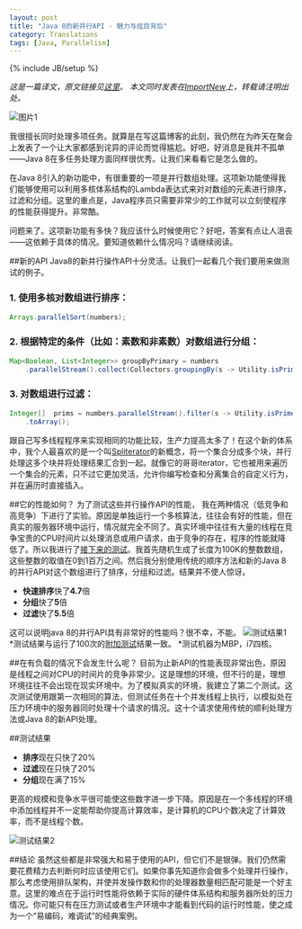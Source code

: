 ```yaml
---
layout: post
title: "Java 8的新并行API - 魅力与炫目背后"
category: Translations
tags: [Java, Parallelism]
---
```

{% include JB/setup %}

*这是一篇译文，原文链接见[这里][7]。*
*本文同时发表在[ImportNew][8]上，转载请注明出处。*

![图片1][1]

我很擅长同时处理多项任务。就算是在写这篇博客的此刻，我仍然在为昨天在聚会上发表了一个让大家都感到诧异的评论而觉得尴尬。好吧，好消息是我并不孤单——Java 8在多任务处理方面同样很优秀。让我们来看看它是怎么做的。

在Java 8引入的新功能中，有很重要的一项是并行数组处理。这项新功能使得我们能够使用可以利用多核体系结构的Lambda表达式来对对数组的元素进行排序，过滤和分组。这里的重点是，Java程序员只需要非常少的工作就可以立刻使程序的性能获得提升。非常酷。

问题来了。这项新功能有多快？我应该什么时候使用它？好吧，答案有点让人沮丧——这依赖于具体的情况。要知道依赖什么情况吗？请继续阅读。

##新的API
Java8的新并行操作API十分灵活。让我们一起看几个我们要用来做测试的例子。
### 1. 使用多核对数组进行**排序**：    
```java
Arrays.parallelSort(numbers);
```
### 2. 根据特定的条件（比如：素数和非素数）对数组进行**分组**：
```java
Map<Boolean, List<Integer>> groupByPrimary = numbers
    .parallelStream().collect(Collectors.groupingBy(s -> Utility.isPrime(s)));
```
### 3. 对数组进行**过滤**：
```java
Integer[]  prims = numbers.parallelStream().filter(s -> Utility.isPrime(s))
    .toArray();
```
跟自己写多线程程序来实现相同的功能比较，生产力提高太多了！在这个新的体系中，我个人最喜欢的是一个叫[Spliterator][2]的新概念，将一个集合分成多个块，并行处理这多个块并将处理结果汇合到一起。就像它的哥哥iterator，它也被用来遍历一个集合的元素，只不过它更加灵活，允许你编写检查和分离集合的自定义行为，并在遍历时直接插入。

##它的性能如何？
为了测试这些并行操作API的性能， 我在两种情况（低竞争和高竞争）下进行了实验。原因是单独运行一个多核算法，往往会有好的性能，但在真实的服务器环境中运行，情况就完全不同了。真实环境中往往有大量的线程在竞争宝贵的CPU时间片以处理消息或用户请求，由于竞争的存在，程序的性能就降低了。所以我进行了[接下来的测试][3]。我首先随机生成了长度为100K的整数数组，这些整数的取值在0到1百万之间。然后我分别使用传统的顺序方法和新的Java 8的并行API对这个数组进行了排序，分组和过滤。结果并不使人惊讶。

- **快速排序**快了**4.7**倍
- **分组**快了**5**倍
- **过滤**快了**5.5**倍

这可以说明java 8的并行API具有非常好的性能吗？很不幸，不能。
![测试结果1][4]
*测试结果与运行了100次的[附加测试][5]结果一致。
*测试机器为MBP，i7四核。

##在有负载的情况下会发生什么呢？
目前为止新API的性能表现非常出色，原因是线程之间对CPU的时间片的竞争非常少。这是理想的环境，但不行的是，理想环境往往不会出现在现实环境中。为了模拟真实的环境，我建立了第二个测试。这次测试使用跟第一次相同的算法，但测试任务在十个并发线程上执行，以模拟处在压力环境中的服务器同时处理十个请求的情况。这十个请求使用传统的顺利处理方法或Java 8的新API处理。

##测试结果
- **排序**现在只快了20%
- **过滤**现在只快了20%
- **分组**现在满了15%

更高的规模和竞争水平很可能使这些数字进一步下降。原因是在一个多线程的环境中添加线程并不一定能帮助你提高计算效率，是计算机的CPU个数决定了计算效率，而不是线程个数。

![测试结果2][6]

##结论
虽然这些都是非常强大和易于使用的API，但它们不是银弹。我们仍然需要花费精力去判断何时应该使用它们。如果你事先知道你会做多个处理并行操作，那么考虑使用排队架构，并使并发操作数和你的处理器数量相匹配可能是一个好主意。这里的难点在于运行时性能将依赖于实际的硬件体系结构和服务器所处的压力情况。你可能只有在压力测试或者生产环境中才能看到代码的运行时性能，使之成为一个“易编码，难调试”的经典案例。

  [1]: http://www.takipiblog.com/wp-content/uploads/2014/04/Blog_socks03.png
  [2]: http://docs.oracle.com/javase/8/docs/api/java/util/Spliterator.html
  [3]: https://github.com/takipi/java-8-parallelism-benchmarks
  [4]: http://www.takipiblog.com/wp-content/uploads/2014/04/table2.png
  [5]: https://docs.google.com/file/d/0B8Q1A5m63do8OU1GNjVmM19FVU0/edit
  [6]: http://www.takipiblog.com/wp-content/uploads/2014/04/unnamed.png
  [7]: http://www.takipiblog.com/2014/04/03/new-parallelism-apis-in-java-8-behind-the-glitz-and-glamour
  [8]: http://www.importnew.com
